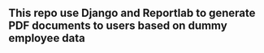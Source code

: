 ## This repo use Django and Reportlab to generate PDF documents to users based on dummy employee data
